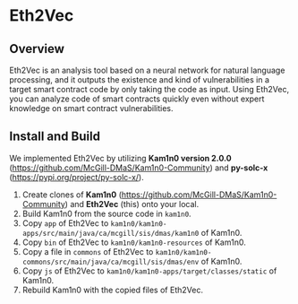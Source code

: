 # Eth2Vec

## Overview
Eth2Vec is an analysis tool based on a neural network for natural language processing, and it outputs the existence and kind of vulnerabilities in a target smart contract code by only taking the code as input. 
Using Eth2Vec, you can analyze code of smart contracts quickly even without expert knowledge on smart contract vulnerabilities.


## Install and Build
We implemented Eth2Vec by utilizing **Kam1n0 version 2.0.0** (https://github.com/McGill-DMaS/Kam1n0-Community) and **py-solc-x** (https://pypi.org/project/py-solc-x/). 

1. Create clones of **Kam1n0** (https://github.com/McGill-DMaS/Kam1n0-Community) and **Eth2Vec** (this) onto your local.
2. Build Kam1n0 from the source code in `kam1n0`.
3. Copy `app` of Eth2Vec to `kam1n0/kam1n0-apps/src/main/java/ca/mcgill/sis/dmas/kam1n0` of Kam1n0.
4. Copy `bin` of Eth2Vec to `kam1n0/kam1n0-resources` of Kam1n0.
5. Copy a file in `commons` of Eth2Vec to `kam1n0/kam1n0-commons/src/main/java/ca/mcgill/sis/dmas/env` of Kam1n0.
6. Copy `js` of Eth2Vec to `kam1n0/kam1n0-apps/target/classes/static` of Kam1n0.
7. Rebuild Kam1n0 with the copied files of Eth2Vec.
